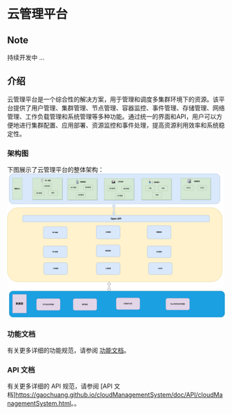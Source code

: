 # 云管理平台

## Note

持续开发中 ...

## 介绍
云管理平台是一个综合性的解决方案，用于管理和调度多集群环境下的资源。该平台提供了用户管理、集群管理、节点管理、容器监控、事件管理、存储管理、网络管理、工作负载管理和系统管理等多种功能。通过统一的界面和API，用户可以方便地进行集群配置、应用部署、资源监控和事件处理，提高资源利用效率和系统稳定性。

### 架构图
下图展示了云管理平台的整体架构：
![架构图](./doc/arch.jpg)

### 功能文档
有关更多详细的功能规范，请参阅 [功能文档](./doc/funtions.md)。

### API 文档
有关更多详细的 API 规范，请参阅 [API 文档]<https://gaochuang.github.io/cloudManagementSystem/doc/API/cloudManagementSystem.html>。。


